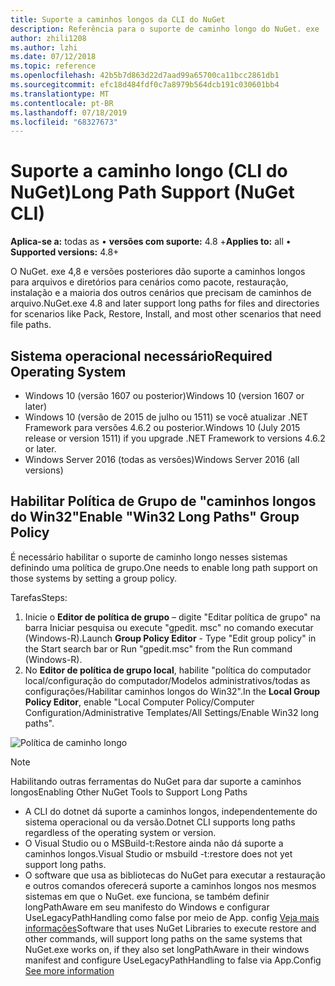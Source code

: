 ```yaml
---
title: Suporte a caminhos longos da CLI do NuGet
description: Referência para o suporte de caminho longo do NuGet. exe
author: zhili1208
ms.author: lzhi
ms.date: 07/12/2018
ms.topic: reference
ms.openlocfilehash: 42b5b7d863d22d7aad99a65700ca11bcc2861db1
ms.sourcegitcommit: efc18d484fdf0c7a8979b564dcb191c030601bb4
ms.translationtype: MT
ms.contentlocale: pt-BR
ms.lasthandoff: 07/18/2019
ms.locfileid: "68327673"
---
```

# <a name="long-path-support-nuget-cli"></a><span data-ttu-id="e0843-103">Suporte a caminho longo (CLI do NuGet)</span><span class="sxs-lookup"><span data-stu-id="e0843-103">Long Path Support (NuGet CLI)</span></span>

<span data-ttu-id="e0843-104">**Aplica-se a:** todas as &bullet; **versões com suporte:** 4.8 +</span><span class="sxs-lookup"><span data-stu-id="e0843-104">**Applies to:** all &bullet; **Supported versions:** 4.8+</span></span>

<span data-ttu-id="e0843-105">O NuGet. exe 4,8 e versões posteriores dão suporte a caminhos longos para arquivos e diretórios para cenários como pacote, restauração, instalação e a maioria dos outros cenários que precisam de caminhos de arquivo.</span><span class="sxs-lookup"><span data-stu-id="e0843-105">NuGet.exe 4.8 and later support long paths for files and directories for scenarios like Pack, Restore, Install, and most other scenarios that need file paths.</span></span>

## <a name="required-operating-system"></a><span data-ttu-id="e0843-106">Sistema operacional necessário</span><span class="sxs-lookup"><span data-stu-id="e0843-106">Required Operating System</span></span>

-   <span data-ttu-id="e0843-107">Windows 10 (versão 1607 ou posterior)</span><span class="sxs-lookup"><span data-stu-id="e0843-107">Windows 10 (version 1607 or later)</span></span>
-   <span data-ttu-id="e0843-108">Windows 10 (versão de 2015 de julho ou 1511) se você atualizar .NET Framework para versões 4.6.2 ou posterior.</span><span class="sxs-lookup"><span data-stu-id="e0843-108">Windows 10 (July 2015 release or version 1511) if you upgrade .NET Framework to versions 4.6.2 or later.</span></span>
-   <span data-ttu-id="e0843-109">Windows Server 2016 (todas as versões)</span><span class="sxs-lookup"><span data-stu-id="e0843-109">Windows Server 2016 (all versions)</span></span>

## <a name="enable-win32-long-paths-group-policy"></a><span data-ttu-id="e0843-110">Habilitar Política de Grupo de "caminhos longos do Win32"</span><span class="sxs-lookup"><span data-stu-id="e0843-110">Enable "Win32 Long Paths" Group Policy</span></span>

<span data-ttu-id="e0843-111">É necessário habilitar o suporte de caminho longo nesses sistemas definindo uma política de grupo.</span><span class="sxs-lookup"><span data-stu-id="e0843-111">One needs to enable long path support on those systems by setting a group policy.</span></span>

<span data-ttu-id="e0843-112">Tarefas</span><span class="sxs-lookup"><span data-stu-id="e0843-112">Steps:</span></span>
1. <span data-ttu-id="e0843-113">Inicie o **Editor de política de grupo** – digite "Editar política de grupo" na barra Iniciar pesquisa ou execute "gpedit. msc" no comando executar (Windows-R).</span><span class="sxs-lookup"><span data-stu-id="e0843-113">Launch **Group Policy Editor** - Type "Edit group policy" in the Start search bar or Run "gpedit.msc" from the Run command (Windows-R).</span></span>
2. <span data-ttu-id="e0843-114">No **Editor de política de grupo local**, habilite "política do computador local/configuração do computador/Modelos administrativos/todas as configurações/Habilitar caminhos longos do Win32".</span><span class="sxs-lookup"><span data-stu-id="e0843-114">In the **Local Group Policy Editor**, enable "Local Computer Policy/Computer Configuration/Administrative Templates/All Settings/Enable Win32 long paths".</span></span>

![Política de caminho longo](media/LongPathPolicy.png)


> [!Note]
> <span data-ttu-id="e0843-116">Habilitando outras ferramentas do NuGet para dar suporte a caminhos longos</span><span class="sxs-lookup"><span data-stu-id="e0843-116">Enabling Other NuGet Tools to Support Long Paths</span></span>
>
> -   <span data-ttu-id="e0843-117">A CLI do dotnet dá suporte a caminhos longos, independentemente do sistema operacional ou da versão.</span><span class="sxs-lookup"><span data-stu-id="e0843-117">Dotnet CLI supports long paths regardless of the operating system or version.</span></span>
> -   <span data-ttu-id="e0843-118">O Visual Studio ou o MSBuild-t:Restore ainda não dá suporte a caminhos longos.</span><span class="sxs-lookup"><span data-stu-id="e0843-118">Visual Studio or msbuild -t:restore does not yet support long paths.</span></span>
> -   <span data-ttu-id="e0843-119">O software que usa as bibliotecas do NuGet para executar a restauração e outros comandos oferecerá suporte a caminhos longos nos mesmos sistemas em que o NuGet. exe funciona, se também definir longPathAware em seu manifesto do Windows e configurar UseLegacyPathHandling como false por meio de App. config [ Veja mais informações](https://blogs.msdn.microsoft.com/jeremykuhne/2016/07/30/net-4-6-2-and-long-paths-on-windows-10/)</span><span class="sxs-lookup"><span data-stu-id="e0843-119">Software that uses NuGet Libraries to execute restore and other commands, will support long paths on the same systems that NuGet.exe works on, if they also set longPathAware in their windows manifest and configure UseLegacyPathHandling to false via App.Config [See more information](https://blogs.msdn.microsoft.com/jeremykuhne/2016/07/30/net-4-6-2-and-long-paths-on-windows-10/)</span></span>

